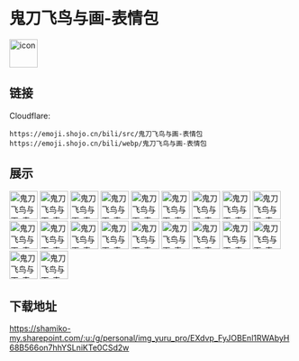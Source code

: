 # 鬼刀飞鸟与画-表情包
<img src="https://emoji.shojo.cn/bili/src/鬼刀飞鸟与画-表情包/icon.png" width="50" height="50" alt="icon">

## 链接
Cloudflare:
```
https://emoji.shojo.cn/bili/src/鬼刀飞鸟与画-表情包
https://emoji.shojo.cn/bili/webp/鬼刀飞鸟与画-表情包
```
## 展示
<img src="https://emoji.shojo.cn/bili/src/鬼刀飞鸟与画-表情包/鬼刀飞鸟与画-表情包-打击.png" width="50" height="50" alt="鬼刀飞鸟与画-表情包-打击">
<img src="https://emoji.shojo.cn/bili/src/鬼刀飞鸟与画-表情包/鬼刀飞鸟与画-表情包-求收养.png" width="50" height="50" alt="鬼刀飞鸟与画-表情包-求收养">
<img src="https://emoji.shojo.cn/bili/src/鬼刀飞鸟与画-表情包/鬼刀飞鸟与画-表情包-偷听.png" width="50" height="50" alt="鬼刀飞鸟与画-表情包-偷听">
<img src="https://emoji.shojo.cn/bili/src/鬼刀飞鸟与画-表情包/鬼刀飞鸟与画-表情包-泪目.png" width="50" height="50" alt="鬼刀飞鸟与画-表情包-泪目">
<img src="https://emoji.shojo.cn/bili/src/鬼刀飞鸟与画-表情包/鬼刀飞鸟与画-表情包-？.png" width="50" height="50" alt="鬼刀飞鸟与画-表情包-？">
<img src="https://emoji.shojo.cn/bili/src/鬼刀飞鸟与画-表情包/鬼刀飞鸟与画-表情包-陪我玩.png" width="50" height="50" alt="鬼刀飞鸟与画-表情包-陪我玩">
<img src="https://emoji.shojo.cn/bili/src/鬼刀飞鸟与画-表情包/鬼刀飞鸟与画-表情包-给我捏捏.png" width="50" height="50" alt="鬼刀飞鸟与画-表情包-给我捏捏">
<img src="https://emoji.shojo.cn/bili/src/鬼刀飞鸟与画-表情包/鬼刀飞鸟与画-表情包-拿来吧你.png" width="50" height="50" alt="鬼刀飞鸟与画-表情包-拿来吧你">
<img src="https://emoji.shojo.cn/bili/src/鬼刀飞鸟与画-表情包/鬼刀飞鸟与画-表情包-流汗.png" width="50" height="50" alt="鬼刀飞鸟与画-表情包-流汗">
<img src="https://emoji.shojo.cn/bili/src/鬼刀飞鸟与画-表情包/鬼刀飞鸟与画-表情包-微笑.png" width="50" height="50" alt="鬼刀飞鸟与画-表情包-微笑">
<img src="https://emoji.shojo.cn/bili/src/鬼刀飞鸟与画-表情包/鬼刀飞鸟与画-表情包-害怕.png" width="50" height="50" alt="鬼刀飞鸟与画-表情包-害怕">
<img src="https://emoji.shojo.cn/bili/src/鬼刀飞鸟与画-表情包/鬼刀飞鸟与画-表情包-投币.png" width="50" height="50" alt="鬼刀飞鸟与画-表情包-投币">
<img src="https://emoji.shojo.cn/bili/src/鬼刀飞鸟与画-表情包/鬼刀飞鸟与画-表情包-跟我约会.png" width="50" height="50" alt="鬼刀飞鸟与画-表情包-跟我约会">
<img src="https://emoji.shojo.cn/bili/src/鬼刀飞鸟与画-表情包/鬼刀飞鸟与画-表情包-重拳出击.png" width="50" height="50" alt="鬼刀飞鸟与画-表情包-重拳出击">
<img src="https://emoji.shojo.cn/bili/src/鬼刀飞鸟与画-表情包/鬼刀飞鸟与画-表情包-啊啊啊啊.png" width="50" height="50" alt="鬼刀飞鸟与画-表情包-啊啊啊啊">
<img src="https://emoji.shojo.cn/bili/src/鬼刀飞鸟与画-表情包/鬼刀飞鸟与画-表情包-燃起来了.png" width="50" height="50" alt="鬼刀飞鸟与画-表情包-燃起来了">
<img src="https://emoji.shojo.cn/bili/src/鬼刀飞鸟与画-表情包/鬼刀飞鸟与画-表情包-达咩.png" width="50" height="50" alt="鬼刀飞鸟与画-表情包-达咩">
<img src="https://emoji.shojo.cn/bili/src/鬼刀飞鸟与画-表情包/鬼刀飞鸟与画-表情包-睿智.png" width="50" height="50" alt="鬼刀飞鸟与画-表情包-睿智">
<img src="https://emoji.shojo.cn/bili/src/鬼刀飞鸟与画-表情包/鬼刀飞鸟与画-表情包-COOL.png" width="50" height="50" alt="鬼刀飞鸟与画-表情包-COOL">
<img src="https://emoji.shojo.cn/bili/src/鬼刀飞鸟与画-表情包/鬼刀飞鸟与画-表情包-要抱抱.png" width="50" height="50" alt="鬼刀飞鸟与画-表情包-要抱抱">

## 下载地址

https://shamiko-my.sharepoint.com/:u:/g/personal/img_yuru_pro/EXdvp_FyJOBEnl1RWAbyH68B566on7hhYSLniKTe0CSd2w